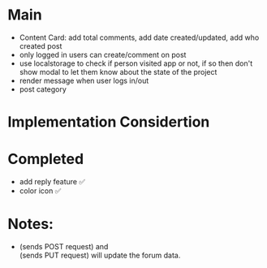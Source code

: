 # Main

- Content Card: add total comments, add date created/updated, add who created post
- only logged in users can create/comment on post
- use localstorage to check if person visited app or not, if so then don't show modal to let them know about the state of the project
- render message when user logs in/out
- post category

# Implementation Considertion

# Completed

- add reply feature ✅
- color icon ✅

# Notes:

- <Post /> (sends POST request) and <Form> (sends PUT request) will update the forum data.
